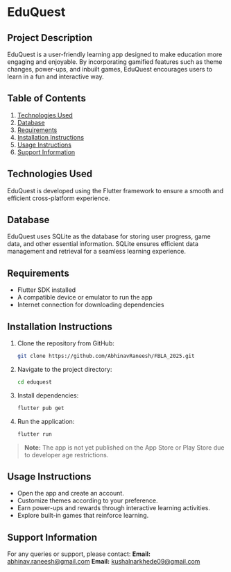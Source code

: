 # EduQuest

## Project Description

EduQuest is a user-friendly learning app designed to make education more engaging and enjoyable. By incorporating gamified features such as theme changes, power-ups, and inbuilt games, EduQuest encourages users to learn in a fun and interactive way.

## Table of Contents

1. [Technologies Used](#technologies-used)
2. [Database](#database)
3. [Requirements](#requirements)
4. [Installation Instructions](#installation-instructions)
5. [Usage Instructions](#usage-instructions)
6. [Support Information](#support-information)

## Technologies Used

EduQuest is developed using the Flutter framework to ensure a smooth and efficient cross-platform experience.

## Database

EduQuest uses SQLite as the database for storing user progress, game data, and other essential information. SQLite ensures efficient data management and retrieval for a seamless learning experience.

## Requirements

- Flutter SDK installed
- A compatible device or emulator to run the app
- Internet connection for downloading dependencies

## Installation Instructions

1. Clone the repository from GitHub:
   ```bash
   git clone https://github.com/AbhinavRaneesh/FBLA_2025.git
   ```
2. Navigate to the project directory:
   ```bash
   cd eduquest
   ```
3. Install dependencies:
   ```bash
   flutter pub get
   ```
4. Run the application:
   ```bash
   flutter run
   ```

> **Note:** The app is not yet published on the App Store or Play Store due to developer age restrictions.

## Usage Instructions

- Open the app and create an account.
- Customize themes according to your preference.
- Earn power-ups and rewards through interactive learning activities.
- Explore built-in games that reinforce learning.

## Support Information

For any queries or support, please contact:
**Email:** [abhinav.raneesh@gmail.com](mailto:abhinav.raneesh@gmail.com)
**Email:** [kushalnarkhede09@gmail.com](mailto:kushalnarkhede09@gmail.com)
